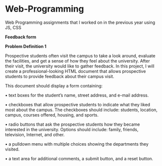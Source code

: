 # Web-Programming
Web Programming assignments that I worked on in the previous year using JS, CSS 

**Feedback form**

**Problem Definition 1**

Prospective students often visit the campus to take a look around, evaluate the facilities, and get a
sense of how they feel about the university. After their visit, the university would like to gather 
feedback. In this project, I will create a professional-looking HTML document that allows prospective 
students to provide feedback about their campus visit.

This  document should display a form containing:

• text boxes for the student’s name, street address, and e-mail address.

• checkboxes that allow prospective students to indicate what they liked most about the campus. The
checkboxes should include: students, location, campus, courses offered, housing, and sports.

• radio buttons that ask the prospective students how they became interested in the university. Options
should include: family, friends, television, Internet, and other.

• a pulldown menu with multiple choices showing the departments they visited.

• a text area for additional comments, a submit button, and a reset button.
